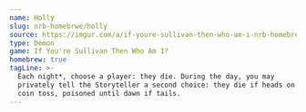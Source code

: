 ```yaml
---
name: Holly
slug: nrb-homebrwe/holly
source: https://imgur.com/a/if-youre-sullivan-then-who-am-i-nrb-homebrew-script-Cc4elqZ
type: Demon
game: If You're Sullivan Then Who Am I?
homebrew: true
tagLine: >-
  Each night*, choose a player: they die. During the day, you may
  privately tell the Storyteller a second choice: they die if heads on a
  coin toss, poisoned until dawn if tails.
---
```

